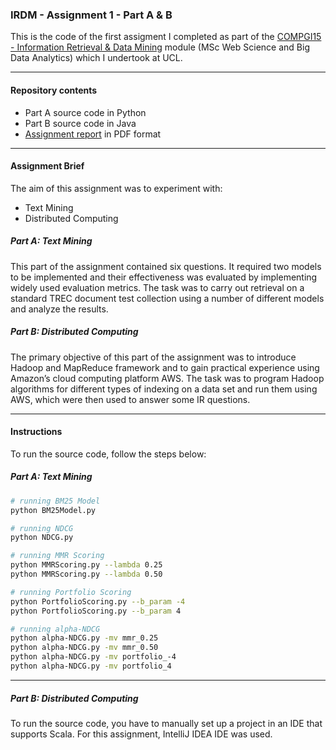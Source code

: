 ### IRDM - Assignment 1 - Part A & B

This is the code of the first assigment I completed as part of the [COMPGI15 - Information Retrieval & Data Mining](http://www.cs.ucl.ac.uk/teaching_learning/syllabus/mscml/gi15_information_retrieval_data_mining/) module (MSc Web Science and Big Data Analytics) which I undertook at UCL.

---

#### Repository contents

* Part A source code in Python
* Part B source code in Java
* [Assignment report](https://github.com/SergiuTripon/irdm-text-mining-distributed-computing/blob/master/part-a-b-report/compgi15_assignment1_sergiu_tripon_report.pdf) in PDF format

---

#### Assignment Brief

The aim of this assignment was to experiment with:

* Text Mining
* Distributed Computing

##### Part A: Text Mining

This part of the assignment contained six questions. It required two models to be implemented and their effectiveness was evaluated by implementing widely used evaluation metrics. The task was to carry out retrieval on a standard TREC document test collection using a number of different models and analyze the results.

##### Part B: Distributed Computing

The primary objective of this part of the assignment was to introduce Hadoop and MapReduce framework and to gain practical experience using Amazon’s cloud computing platform AWS. The task was to program Hadoop algorithms for different types of indexing on a data set and run them using AWS, which were then used to answer some IR questions.

---

#### Instructions

To run the source code, follow the steps below:

##### Part A: Text Mining

```bash
# running BM25 Model
python BM25Model.py

# running NDCG
python NDCG.py

# running MMR Scoring
python MMRScoring.py --lambda 0.25
python MMRScoring.py --lambda 0.50

# running Portfolio Scoring
python PortfolioScoring.py --b_param -4
python PortfolioScoring.py --b_param 4

# running alpha-NDCG
python alpha-NDCG.py -mv mmr_0.25
python alpha-NDCG.py -mv mmr_0.50
python alpha-NDCG.py -mv portfolio_-4
python alpha-NDCG.py -mv portfolio_4

```

---

##### Part B: Distributed Computing

To run the source code, you have to manually set up a project in an IDE that supports Scala. For this assignment, IntelliJ IDEA IDE was used.
